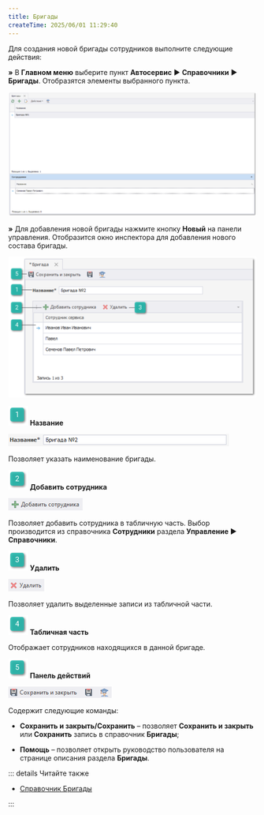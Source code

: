 ```yaml
---
title: Бригады
createTime: 2025/06/01 11:29:40
---
```

Для создания новой бригады сотрудников выполните следующие действия:

**»** В **Главном меню** выберите пункт **Автосервис** ► **Справочники** ► **Бригады**. Отобразятся элементы выбранного пункта.

![](../../../assets/work/two/374.png)

**»** Для добавления новой бригады нажмите кнопку **Новый** на панели управления. Отобразится окно инспектора для добавления нового состава бригады.

![](../../../assets/work/two/375.png)

![](../../../assets/work/two/006.png) **Название**

![](../../../assets/work/two/376.png)

Позволяет указать наименование бригады.

![](../../../assets/work/two/008.png) **Добавить сотрудника**

![](../../../assets/work/two/377.png)

Позволяет добавить сотрудника в табличную часть. Выбор производится из справочника **Сотрудники** раздела **Управление ► Справочники**.

![](../../../assets/work/two/009.png) **Удалить**

![](../../../assets/work/two/378.png)

Позволяет удалить выделенные записи из табличной части.

![](../../../assets/work/two/010.png) **Табличная часть**

Отображает сотрудников находящихся в данной бригаде.

![](../../../assets/work/two/011.png) **Панель действий**

![](../../../assets/work/two/379.png)

Содержит следующие команды:

- **Сохранить и закрыть/Сохранить** – позволяет **Сохранить и закрыть** или **Сохранить** запись в справочник **Бригады**;

- **Помощь** – позволяет открыть руководство пользователя на странице описания раздела **Бригады**.

::: details Читайте также

- [Справочник Бригады](../../../specification/avtoservis/spravochniki/brigady.md)

:::